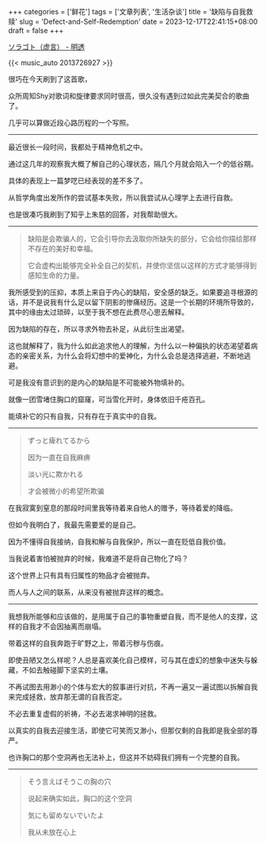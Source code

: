 +++
categories = ['鲜花']
tags = ['文章列表', '生活杂谈']
title = '缺陷与自我救赎'
slug = 'Defect-and-Self-Redemption'
date = 2023-12-17T22:41:15+08:00
draft = false
+++

[ソラゴト（虚言）  -  明透](https://music.163.com/#/song?id=2013726927)

{{< music_auto 2013726927 >}}

很巧在今天刷到了这首歌，

众所周知Shy对歌词和旋律要求同时很高，很久没有遇到过如此完美契合的歌曲了。

几乎可以算做近段心路历程的一个写照。

___


最近很长一段时间，我都处于精神危机之中。

通过这几年的观察我大概了解自己的心理状态，隔几个月就会陷入一个的低谷期。

具体的表现上一篇梦呓已经表现的差不多了。

从哲学角度出发所作的尝试基本失败，所以我尝试从心理学上去进行自救。

也是很凑巧我刷到了知乎上朱慈的回答，对我帮助很大。

___

> 缺陷是会欺骗人的，它会引导你去汲取你所缺失的部分，它会给你描绘那样不存在的美好和幸福。
>
> 它会虚构出能够完全补全自己的契机，并使你坚信以这样的方式才能够得到感知生命的力量。

我所感受到的压抑，本质上来自于内心的缺陷，安全感的缺乏。如果要追寻根源的话，并不是说我有什么足以留下阴影的惨痛经历。这是一个长期的环境所导致的，其中的缘由太过琐碎，以至于我不想在此费尽心思去解释。

因为缺陷的存在，所以寻求外物去补足，从此衍生出渴望。

这也就解释了，我为什么如此追求他人的理解，为什么以一种偏执的状态渴望着病态的亲密关系，为什么会将幻想中的爱神化，为什么会总是选择逃避，不断地逃避。

可是我没有意识到的是内心的缺陷是不可能被外物填补的。

就像一团雪堵住胸口的窟窿，可当雪化开时，身体依旧千疮百孔。

能填补它的只有自我，只有存在于真实中的自我。

___

> ずっと痺れてるから
>
> 因为一直在自我麻痹
>
> 淡い光に欺かれる
>
> 才会被微小的希望所欺骗

在我寂寞到窒息的那段时间里我等待着来自他人的赠予，等待着爱的降临。

但如今我明白了，我最先需要爱的是自己。

因为不懂得自我接纳，自我和解与自我保护，所以一直在贬低自我价值。

当我说着害怕被抛弃的时候，我难道不是将自己物化了吗？

这个世界上只有具有归属性的物品才会被抛弃。

而人与人之间的联系，从来没有被抛弃这样的概念。

___

我想我所能够和应该做的，是用属于自己的事物重塑自我，而不是他人的支撑，这样的自我才不会因抽离而崩塌。

带着这样的自我奔跑于旷野之上，带着污秽与伤痕。

即使丑陋又怎么样呢？人总是喜欢美化自己模样，可与其在虚幻的想象中迷失与躲藏，不如去触碰脚下坚实的土壤。

不再试图去用渺小的个体与宏大的叙事进行对抗，不再一遍又一遍试图以拆解自我来完成拯救，放弃那无谓的自我否定。

不必去重复虚假的祈祷，不必去渴求神明的拯救。

以真实的自我去迎接生活，即使它可笑而又渺小，但那仅剩的自我即是我全部的尊严。

也许胸口的那个空洞再也无法补上，但这并不妨碍我们拥有一个完整的自我。

___

> そう言えばそうこの胸の穴
>
> 说起来确实如此，胸口的这个空洞
>
> 気にも留めないでいたよ
>
> 我从未放在心上
